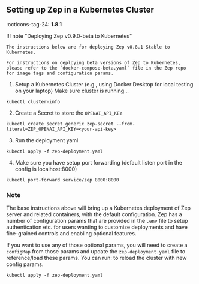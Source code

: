 ## Setting up Zep in a Kubernetes Cluster
:octicons-tag-24: **1.8.1**

!!! note "Deploying Zep v0.9.0-beta to Kubernetes"

    The instructions below are for deploying Zep v0.8.1 Stable to Kubernetes. 

    For instructions on deploying beta versions of Zep to Kubernetes, please refer to the `docker-compose-beta.yaml` file in the Zep repo for image tags and configuration params.

1. Setup a Kubernetes Cluster (e.g., using Docker Desktop for local testing on your laptop)
Make sure cluster is running...
```shell
kubectl cluster-info
```

2. Create a Secret to store the `OPENAI_API_KEY`
```shell
kubectl create secret generic zep-secret --from-literal=ZEP_OPENAI_API_KEY=<your-api-key>
```
3. Run the deployment yaml
```shell
kubectl apply -f zep-deployment.yaml
```

4. Make sure you have setup port forwarding (default listen port in the config is localhost:8000)
```shell
kubectl port-forward service/zep 8000:8000
```

### Note
The base instructions above will bring up a Kubernetes deployment of Zep server and related containers, 
with the default configuration. Zep has a number of configuration params that are provided in the 
`.env` file to setup authentication etc. for users wanting to customize deployments and have fine-grained controls 
and enabling optional features. 

If you want to use any of those optional params, you will need to create a `configMap` from those
params and update the `zep-deployment.yaml` file to reference/load these params. 
You can run: to reload the cluster with new config params. 
```shell
kubectl apply -f zep-deployment.yaml 
```